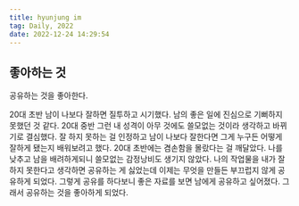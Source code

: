 ```yaml
---
title: hyunjung im
tag: Daily, 2022
date: 2022-12-24 14:29:54
---
```


## 좋아하는 것

공유하는 것을 좋아한다.

20대 초반 남이 나보다 잘하면 질투하고 시기했다. 남의 좋은 일에 진심으로 기뻐하지 못했던 것 같다.
20대 중반 그런 내 성격이 아무 것에도 쓸모없는 것이라 생각하고 바뀌기로 결심했다. 잘 하지 못하는 걸 인정하고 남이 나보다 잘한다면 그게 누구든 어떻게 잘하게 됐는지 배워보려고 했다. 20대 초반에는 겸손함을 몰랐다는 걸 깨달았다. 나를 낮추고 남을 배려하게되니 쓸모없는 감정낭비도 생기지 않았다. 나의 작업물을 내가 잘하지 못한다고 생각하면 공유하는 게 싫었는데 이제는 무엇을 만들든 부끄럽지 않게 공유하게 되었다. 그렇게 공유를 하다보니 좋은 자료를 보면 남에게 공유하고 싶어졌다. 그래서 공유하는 것을 좋아하게 되었다.
